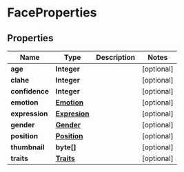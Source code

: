 
# FaceProperties

## Properties
Name | Type | Description | Notes
------------ | ------------- | ------------- | -------------
**age** | **Integer** |  |  [optional]
**clahe** | **Integer** |  |  [optional]
**confidence** | **Integer** |  |  [optional]
**emotion** | [**Emotion**](Emotion.md) |  |  [optional]
**expression** | [**Expresion**](Expresion.md) |  |  [optional]
**gender** | [**Gender**](Gender.md) |  |  [optional]
**position** | [**Position**](Position.md) |  |  [optional]
**thumbnail** | **byte[]** |  |  [optional]
**traits** | [**Traits**](Traits.md) |  |  [optional]



